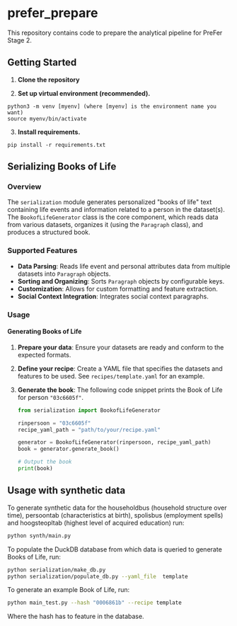 # prefer_prepare

This repository contains code to prepare the analytical pipeline for PreFer Stage 2.

## Getting Started

1. **Clone the repository**

2. **Set up virtual environment (recommended).**
```
python3 -m venv [myenv] (where [myenv] is the environment name you want)  
source myenv/bin/activate
```

3. **Install requirements.**
```
pip install -r requirements.txt
```

## Serializing Books of Life

### Overview

The `serialization` module generates personalized "books of life" text containing life events and information related to a person in the dataset(s). The `BookofLifeGenerator` class is the core component, which reads data from various datasets, organizes it (using the `Paragraph` class), and produces a structured book.

### Supported Features

- **Data Parsing**: Reads life event and personal attributes data from multiple datasets into `Paragraph` objects.
- **Sorting and Organizing**: Sorts `Paragraph` objects by configurable keys.
- **Customization**: Allows for custom formatting and feature extraction.
- **Social Context Integration**: Integrates social context paragraphs.

### Usage

#### Generating Books of Life

1. **Prepare your data**: Ensure your datasets are ready and conform to the expected formats.

2. **Define your recipe**: Create a YAML file that specifies the datasets and features to be used. See `recipes/template.yaml` for an example.

3. **Generate the book**:
The following code snippet prints the Book of Life for person `"03c6605f"`.

    ```python
    from serialization import BookofLifeGenerator 

    rinpersoon = "03c6605f"
    recipe_yaml_path = "path/to/your/recipe.yaml"

    generator = BookofLifeGenerator(rinpersoon, recipe_yaml_path)
    book = generator.generate_book()

    # Output the book
    print(book)
    ```

## Usage with synthetic data

To generate synthetic data for the householdbus (household structure over time), persoontab (characteristics at birth), spolisbus (employment spells) and hoogsteopltab (highest level of acquired education) run:

```bash
python synth/main.py
```

To populate the DuckDB database from which data is queried to generate Books of Life, run:

```bash
python serialization/make_db.py
python serialization/populate_db.py --yaml_file  template
```

To generate an example Book of Life, run:

```bash
python main_test.py --hash "0006861b" --recipe template
```

Where the hash has to feature in the database.
